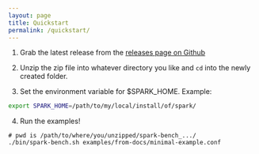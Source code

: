 ```yaml
---
layout: page
title: Quickstart
permalink: /quickstart/
---
```


1. Grab the latest release from the [releases page on Github](https://github.com/SparkTC/spark-bench/releases/latest)

2. Unzip the zip file into whatever directory you like and `cd` into the newly created folder. 

3. Set the environment variable for $SPARK_HOME. Example:
```bash
export SPARK_HOME=/path/to/my/local/install/of/spark/
```

4. Run the examples!
```
# pwd is /path/to/where/you/unzipped/spark-bench_.../
./bin/spark-bench.sh examples/from-docs/minimal-example.conf
```
